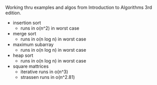 Working thru examples and algos from Introduction to Algorithms 3rd edition.

- insertion sort
  - runs in o(n^2) in worst case
- merge sort
  - runs in o(n log n) in worst case
- maximum subarray
  - runs in o(n log n) in worst case
- heap sort 
  - runs in o(n log n) in worst case
- square mattrices
  - iterative runs in o(n^3)
  - strassen runs in o(n^2.81)
  
